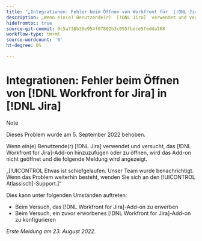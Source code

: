 ```yaml
---
title: '„Integrationen: Fehler beim Öffnen von Workfront für  [!DNL Jira]  in Jira“'
description: „Wenn ein(e) Benutzende(r)  [!DNL Jira]  verwendet und versucht, das  [!DNL Workfront for Jira] -Add-on hinzuzufügen oder zu öffnen, wird das Add-on nicht geöffnet und eine Fehlermeldung wird angezeigt.“
hidefromtoc: true
source-git-commit: 0c5a738b36e954f07802b3c095fbdce5fedda168
workflow-type: tm+mt
source-wordcount: '0'
ht-degree: 0%

---
```



# Integrationen: Fehler beim Öffnen von [!DNL Workfront for Jira] in [!DNL Jira]

>[!NOTE]
>
>Dieses Problem wurde am 5. September 2022 behoben.

Wenn ein(e) Benutzende(r) [!DNL Jira] verwendet und versucht, das [!DNL Workfront for Jira]-Add-on hinzuzufügen oder zu öffnen, wird das Add-on nicht geöffnet und die folgende Meldung wird angezeigt.

„[!UICONTROL Etwas ist schiefgelaufen. Unser Team wurde benachrichtigt. Wenn das Problem weiterhin besteht, wenden Sie sich an den [!UICONTROL Atlassisch]-Support.]“

Dies kann unter folgenden Umständen auftreten:

* Beim Versuch, das [!DNL Workfront for Jira]-Add-on zu erwerben
* Beim Versuch, ein zuvor erworbenes [!DNL Workfront for Jira]-Add-on zu konfigurieren

_Erste Meldung am 23. August 2022._

